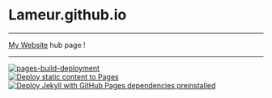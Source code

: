 # Lameur.github.io
  
***

[website]: lameur.git.io

[My Website][website] hub page !

***
  
[![pages-build-deployment][workflow]](https://github.com/Lameur/Lameur.github.io/actions/workflows/pages/pages-build-deployment)  
[![Deploy static content to Pages](https://github.com/Lameur/Lameur.github.io/actions/workflows/static.yml/badge.svg)][workflow2]
[![Deploy Jekyll with GitHub Pages dependencies preinstalled][workflow3]](https://github.com/Lameur/Lameur.github.io/actions/workflows/jekyll-gh-pages.yml)

[workflow]: https://github.com/Lameur/Lameur.github.io/actions/workflows/pages/pages-build-deployment/badge.svg
[workflow2]: https://github.com/Lameur/Lameur.github.io/actions/workflows/static.yml
[workflow3]: https://github.com/Lameur/Lameur.github.io/actions/workflows/jekyll-gh-pages.yml/badge.svg
